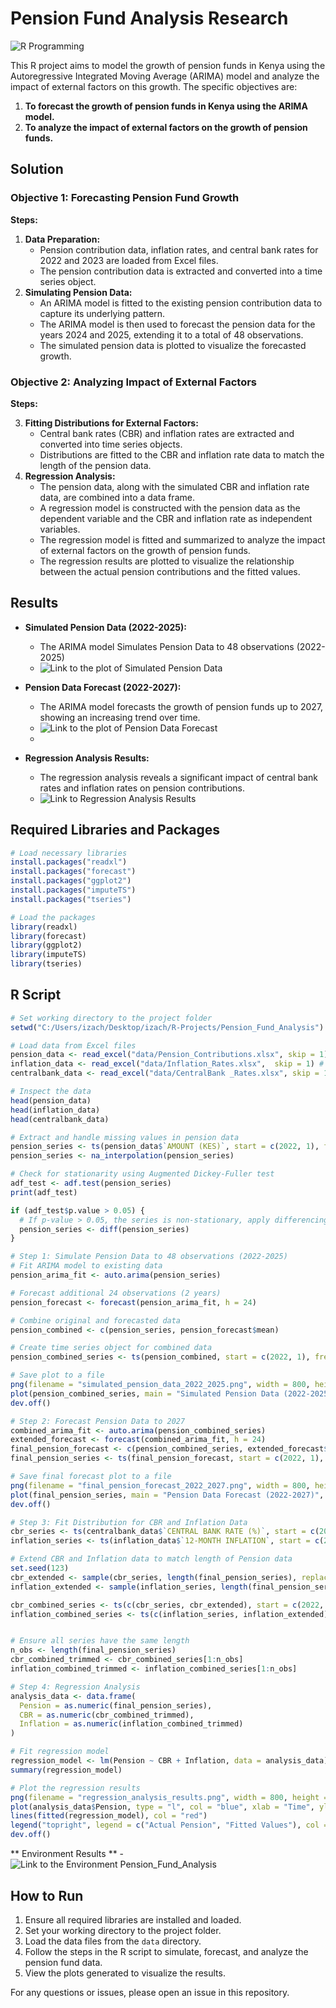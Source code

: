 # Pension Fund Analysis Research
![R Programming](https://bcrf.biochem.wisc.edu/wp-content/uploads/sites/850/2018/12/featured-2.png)

This R project aims to model the growth of pension funds in Kenya using the Autoregressive Integrated Moving Average (ARIMA) model and analyze the impact of external factors on this growth. The specific objectives are:

1. **To forecast the growth of pension funds in Kenya using the ARIMA model.**
2. **To analyze the impact of external factors on the growth of pension funds.**

## Solution

### Objective 1: Forecasting Pension Fund Growth

**Steps:**

1. **Data Preparation:**
    - Pension contribution data, inflation rates, and central bank rates for 2022 and 2023 are loaded from Excel files.
    - The pension contribution data is extracted and converted into a time series object.
2. **Simulating Pension Data:**
    - An ARIMA model is fitted to the existing pension contribution data to capture its underlying pattern.
    - The ARIMA model is then used to forecast the pension data for the years 2024 and 2025, extending it to a total of 48 observations.
    - The simulated pension data is plotted to visualize the forecasted growth.

### Objective 2: Analyzing Impact of External Factors

**Steps:**

3. **Fitting Distributions for External Factors:**
    - Central bank rates (CBR) and inflation rates are extracted and converted into time series objects.
    - Distributions are fitted to the CBR and inflation rate data to match the length of the pension data.
4. **Regression Analysis:**
    - The pension data, along with the simulated CBR and inflation rate data, are combined into a data frame.
    - A regression model is constructed with the pension data as the dependent variable and the CBR and inflation rate as independent variables.
    - The regression model is fitted and summarized to analyze the impact of external factors on the growth of pension funds.
    - The regression results are plotted to visualize the relationship between the actual pension contributions and the fitted values.

## Results

- **Simulated Pension Data (2022-2025):**
    - The ARIMA model Simulates Pension Data to 48 observations (2022-2025)
    - ![Link to the plot of Simulated Pension Data](images/simulated_pension_data_2022_2025.png)

- **Pension Data Forecast (2022-2027):**
    - The ARIMA model forecasts the growth of pension funds up to 2027, showing an increasing trend over time.
    - ![Link to the plot of Pension Data Forecast](images/final_pension_forecast_2022_2027.png)
    - 
- **Regression Analysis Results:**
    - The regression analysis reveals a significant impact of central bank rates and inflation rates on pension contributions.
    - ![Link to Regression Analysis Results](images/regression_analysis_results.png)

## Required Libraries and Packages

```r
# Load necessary libraries
install.packages("readxl")
install.packages("forecast")
install.packages("ggplot2")
install.packages("imputeTS")
install.packages("tseries")

# Load the packages
library(readxl)
library(forecast)
library(ggplot2)
library(imputeTS)
library(tseries)
```

## R Script

```r
# Set working directory to the project folder
setwd("C:/Users/izach/Desktop/izach/R-Projects/Pension_Fund_Analysis")

# Load data from Excel files
pension_data <- read_excel("data/Pension_Contributions.xlsx", skip = 1)  # Skip the first row
inflation_data <- read_excel("data/Inflation_Rates.xlsx",  skip = 1) # Skip the first row
centralbank_data <- read_excel("data/CentralBank _Rates.xlsx", skip = 1) # Skip the first row

# Inspect the data
head(pension_data)
head(inflation_data)
head(centralbank_data)

# Extract and handle missing values in pension data
pension_series <- ts(pension_data$`AMOUNT (KES)`, start = c(2022, 1), frequency = 12)
pension_series <- na_interpolation(pension_series)

# Check for stationarity using Augmented Dickey-Fuller test
adf_test <- adf.test(pension_series)
print(adf_test)

if (adf_test$p.value > 0.05) {
  # If p-value > 0.05, the series is non-stationary, apply differencing
  pension_series <- diff(pension_series)
}

# Step 1: Simulate Pension Data to 48 observations (2022-2025)
# Fit ARIMA model to existing data
pension_arima_fit <- auto.arima(pension_series)

# Forecast additional 24 observations (2 years)
pension_forecast <- forecast(pension_arima_fit, h = 24)

# Combine original and forecasted data
pension_combined <- c(pension_series, pension_forecast$mean)

# Create time series object for combined data
pension_combined_series <- ts(pension_combined, start = c(2022, 1), frequency = 12)

# Save plot to a file
png(filename = "simulated_pension_data_2022_2025.png", width = 800, height = 600)
plot(pension_combined_series, main = "Simulated Pension Data (2022-2025)", ylab = "Pension Contributions", xlab = "Year")
dev.off()

# Step 2: Forecast Pension Data to 2027
combined_arima_fit <- auto.arima(pension_combined_series)
extended_forecast <- forecast(combined_arima_fit, h = 24)
final_pension_forecast <- c(pension_combined_series, extended_forecast$mean)
final_pension_series <- ts(final_pension_forecast, start = c(2022, 1), frequency = 12)

# Save final forecast plot to a file
png(filename = "final_pension_forecast_2022_2027.png", width = 800, height = 600)
plot(final_pension_series, main = "Pension Data Forecast (2022-2027)", ylab = "Pension Contributions", xlab = "Year")
dev.off()

# Step 3: Fit Distribution for CBR and Inflation Data
cbr_series <- ts(centralbank_data$`CENTRAL BANK RATE (%)`, start = c(2022, 1), frequency = 12)
inflation_series <- ts(inflation_data$`12-MONTH INFLATION`, start = c(2022, 1), frequency = 12)

# Extend CBR and Inflation data to match length of Pension data
set.seed(123)
cbr_extended <- sample(cbr_series, length(final_pension_series), replace = TRUE)
inflation_extended <- sample(inflation_series, length(final_pension_series), replace = TRUE)

cbr_combined_series <- ts(c(cbr_series, cbr_extended), start = c(2022, 1), frequency = 12)
inflation_combined_series <- ts(c(inflation_series, inflation_extended), start = c(2022, 1), frequency = 12)


# Ensure all series have the same length
n_obs <- length(final_pension_series)
cbr_combined_trimmed <- cbr_combined_series[1:n_obs]
inflation_combined_trimmed <- inflation_combined_series[1:n_obs]

# Step 4: Regression Analysis
analysis_data <- data.frame(
  Pension = as.numeric(final_pension_series),
  CBR = as.numeric(cbr_combined_trimmed),
  Inflation = as.numeric(inflation_combined_trimmed)
)

# Fit regression model
regression_model <- lm(Pension ~ CBR + Inflation, data = analysis_data)
summary(regression_model)

# Plot the regression results
png(filename = "regression_analysis_results.png", width = 800, height = 600)
plot(analysis_data$Pension, type = "l", col = "blue", xlab = "Time", ylab = "Value", main = "Regression Analysis Results")
lines(fitted(regression_model), col = "red")
legend("topright", legend = c("Actual Pension", "Fitted Values"), col = c("blue", "red"), lty = 1)
dev.off()
```
** Environment Results **
    - ![Link to the Environment Pension_Fund_Analysis](images/Environment.JPG)
      
## How to Run

1. Ensure all required libraries are installed and loaded.
2. Set your working directory to the project folder.
3. Load the data files from the `data` directory.
4. Follow the steps in the R script to simulate, forecast, and analyze the pension fund data.
5. View the plots generated to visualize the results.

For any questions or issues, please open an issue in this repository.
